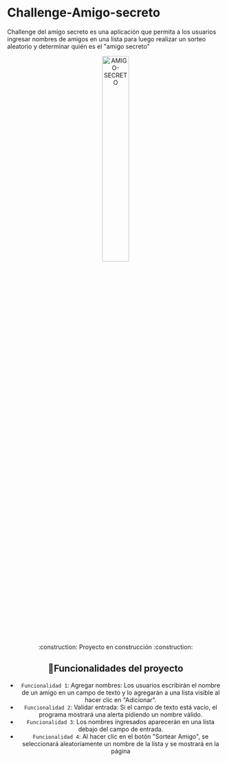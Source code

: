 # Challenge-Amigo-secreto
Challenge del amigo secreto es una aplicación que permita a los usuarios ingresar nombres de amigos en una lista para luego realizar un sorteo aleatorio y determinar quién es el "amigo secreto"
<div align="center">
<img width="35%" alt="AMIGO-SECRETO" src="https://github.com/user-attachments/assets/aa2e31f5-4de0-4aa4-bfb3-1d78c07a26cc" />
<div>
:construction: Proyecto en construcción :construction:

  ## :hammer:Funcionalidades del proyecto
- `Funcionalidad 1`: Agregar nombres: Los usuarios escribirán el nombre de un amigo en un campo de texto y lo agregarán a una lista visible al hacer clic en "Adicionar".
-  `Funcionalidad 2`: Validar entrada: Si el campo de texto está vacío, el programa mostrará una alerta pidiendo un nombre válido.
-  `Funcionalidad 3`: Los nombres ingresados aparecerán en una lista debajo del campo de entrada.
-   `Funcionalidad 4`: Al hacer clic en el botón "Sortear Amigo", se seleccionará aleatoriamente un nombre de la lista y se mostrará en la página
